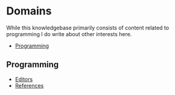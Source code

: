 # Domains

While this knowledgebase primarily consists of content related to programming I do write about other interests here.

- [Programming](#programming)

## Programming

- [Editors](/Editors.md)
- [References](/References.md)
